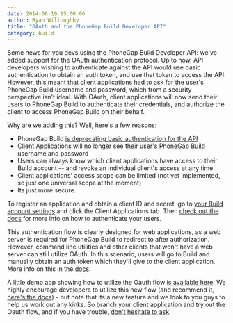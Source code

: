 ```yaml
---
date: 2014-06-19 15:00:06
author: Ryan Willoughby
title: "OAuth and the PhoneGap Build Developer API"
category: build
---
```


Some news for you devs using the PhoneGap Build Developer API\: we've added support for the OAuth authentication protocol. Up to now, API developers wishing to authenticate against the API would use basic authentication to obtain an auth token, and use that token to access the API. However, this meant that client applications had to ask for the user's PhoneGap Build username and password, which from a security perspective isn't ideal. With OAuth, client applications will now send their users to PhoneGap Build to authenticate their credentials, and authorize the client to access PhoneGap Build on their behalf.

Why are we adding this? Well, here's a few reasons:
- PhoneGap Build [is deprecating basic authentication for the API](http://phonegap.com/blog/2014/04/16/removing-legacy-logins/)
- Client Applications will no longer see their user's PhoneGap Build username and password
- Users can always know which client applications have access to their Build account -- and revoke an individual client's access at any time
- Client applications' access scope can be limited (not yet implemented, so just one universal scope at the moment) 
- Its just more secure.

To register an application and obtain a client ID and secret, go to [your Build account settings](https://build.phonegap.com/people/edit) and click the Client Applications tab. Then [check out the docs](http://docs.build.phonegap.com/en_US/developer_api_oauth.md.html) for more info on how to authenticate your users.

This authentication flow is clearly designed for web applications, as a web server is required for PhoneGap Build to redirect to after authorization. However, command line utilities and other clients that won't have a web server can still utilize OAuth. In this scenario, users will go to Build and manually obtain an auth token which they'll give to the client application. More info on this in the [docs](http://docs.build.phonegap.com/en_US/developer_api_oauth.md.html).

A little demo app showing how to utilize the Oauth flow [is available here](https://github.com/wildabeast/pgb-oauth-client-demo). We highly encourage developers to utilize this new flow (and recommend it, [here's the docs](http://docs.build.phonegap.com/en_US/developer_api_oauth.md.html)) - but note that its a new feature and we look to you guys to help us work out any kinks. So branch your client application and try out the Oauth flow, and if you have trouble, [don't hesitate to ask](http://community.phonegap.com/nitobi).
